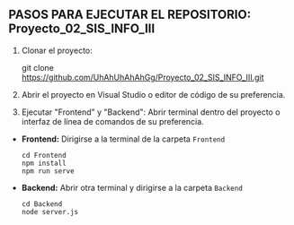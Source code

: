 ## PASOS PARA EJECUTAR EL REPOSITORIO: Proyecto_02_SIS_INFO_III

1. Clonar el proyecto:

   git clone https://github.com/UhAhUhAhAhGg/Proyecto_02_SIS_INFO_III.git

3. Abrir el proyecto en Visual Studio o editor de código de su preferencia.
4. Ejecutar "Frontend" y "Backend": Abrir terminal dentro del proyecto o interfaz de línea de comandos de su preferencia.
- **Frontend:** Dirigirse a la terminal de la carpeta `Frontend`  
  ```
  cd Frontend
  npm install
  npm run serve
  ```
- **Backend:** Abrir otra terminal y dirigirse a la carpeta `Backend`  
  ```
  cd Backend
  node server.js
  ```
